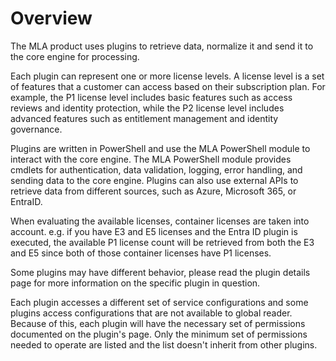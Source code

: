 # Overview

The MLA product uses plugins to retrieve data, normalize it and send it to the core engine for processing.

Each plugin can represent one or more license levels. A license level is a set of features that a customer can access based on their subscription plan. For example, the P1 license level includes basic features such as access reviews and identity protection, while the P2 license level includes advanced features such as entitlement management and identity governance.

Plugins are written in PowerShell and use the MLA PowerShell module to interact with the core engine. The MLA PowerShell module provides cmdlets for authentication, data validation, logging, error handling, and sending data to the core engine. Plugins can also use external APIs to retrieve data from different sources, such as Azure, Microsoft 365, or EntraID.

When evaluating the available licenses, container licenses are taken into account.
e.g. if you have E3 and E5 licenses and the Entra ID plugin is executed, the available P1 license count will be retrieved from both the E3 and E5 since both of those container licenses have P1 licenses.

Some plugins may have different behavior, please read the plugin details page for more information on the specific plugin in question.

Each plugin accesses a different set of service configurations and some plugins access configurations that are not available to global reader. Because of this, each plugin will have the necessary set of permissions documented on the plugin's page. Only the minimum set of permissions needed to operate are listed and the list doesn't inherit from other plugins.
